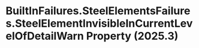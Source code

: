 # BuiltInFailures.SteelElementsFailures.SteelElementInvisibleInCurrentLevelOfDetailWarn Property (2025.3)

﻿